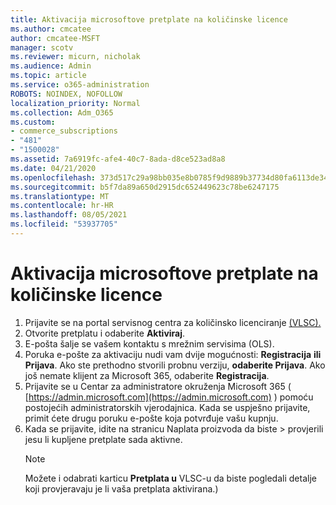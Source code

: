 ```yaml
---
title: Aktivacija microsoftove pretplate na količinske licence
ms.author: cmcatee
author: cmcatee-MSFT
manager: scotv
ms.reviewer: micurn, nicholak
ms.audience: Admin
ms.topic: article
ms.service: o365-administration
ROBOTS: NOINDEX, NOFOLLOW
localization_priority: Normal
ms.collection: Adm_O365
ms.custom:
- commerce_subscriptions
- "481"
- "1500028"
ms.assetid: 7a6919fc-afe4-40c7-8ada-d8ce523ad8a8
ms.date: 04/21/2020
ms.openlocfilehash: 373d517c29a98bb035e8b0785f9d9889b37734d80fa6113de34544d49f08cdf1
ms.sourcegitcommit: b5f7da89a650d2915dc652449623c78be6247175
ms.translationtype: MT
ms.contentlocale: hr-HR
ms.lasthandoff: 08/05/2021
ms.locfileid: "53937705"
---
```

# <a name="activating-a-microsoft-volume-license-subscription"></a>Aktivacija microsoftove pretplate na količinske licence

1. Prijavite se na portal servisnog centra za količinsko licenciranje [(VLSC).](https://go.microsoft.com/fwlink/p/?LinkId=329762)
2. Otvorite pretplatu i odaberite **Aktiviraj**.
3. E-pošta šalje se vašem kontaktu s mrežnim servisima (OLS).
4. Poruka e-pošte za aktivaciju nudi vam dvije mogućnosti: **Registracija** **ili Prijava**. Ako ste prethodno stvorili probnu verziju, **odaberite Prijava**. Ako još nemate klijent za Microsoft 365, odaberite **Registracija**.
5. Prijavite se u Centar za administratore okruženja Microsoft 365 ( [https://admin.microsoft.com](https://admin.microsoft.com) ) pomoću postojećih administratorskih vjerodajnica. Kada se uspješno prijavite, primit ćete drugu poruku e-pošte koja potvrđuje vašu kupnju.
6. Kada se prijavite, idite  na stranicu Naplata proizvoda da biste \> [](https://go.microsoft.com/fwlink/p/?linkid=842054) provjerili jesu li kupljene pretplate sada aktivne. 
    > [!NOTE]
    > Možete i odabrati karticu **Pretplata u** VLSC-u da biste pogledali detalje koji provjeravaju je li vaša pretplata aktivirana.)
